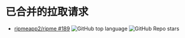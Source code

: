 # 已合并的拉取请求

- [ripmeapp2/ripme #189](https://github.com/ripmeapp2/ripme/pull/189) ![GitHub top language](https://img.shields.io/github/languages/top/ripmeapp2/ripme) ![GitHub Repo stars](https://img.shields.io/github/stars/ripmeapp2/ripme?style=flat)
